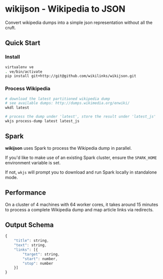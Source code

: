 wikijson - Wikipedia to JSON
============================

Convert wikipedia dumps into a simple json representation without all the cruft.

<!---Detailed documentation is available via: [wikijson.readthedocs.org](http://wikijson.readthedocs.org/en/latest/).-->

## Quick Start

### Install
```bash
virtualenv ve
. ve/bin/activate
pip install git+http://git@github.com/wikilinks/wikijson.git
```

### Process Wikipedia
```bash
# download the latest partitioned wikipedia dump
# see available dumps: http://dumps.wikimedia.org/enwiki/
wkdl latest

# process the dump under 'latest', store the result under 'latest_js'
wkjs process-dump latest latest_js
```

## Spark

__wikijson__ uses Spark to process the Wikipedia dump in parallel.

If you'd like to make use of an existing Spark cluster, ensure the `SPARK_HOME` environment variable is set.

If not, `wkjs` will prompt you to download and run Spark locally in standalone mode.

## Performance

On a cluster of 4 machines with 64 worker cores, it takes around 15 minutes to process a complete Wikipedia dump and map article links via redirects.

## Output Schema

```javascript
{
    "title": string,
    "text": string,
    "links": [{
        "target": string,
        "start": number,
        "stop": number
    }]
}
```
